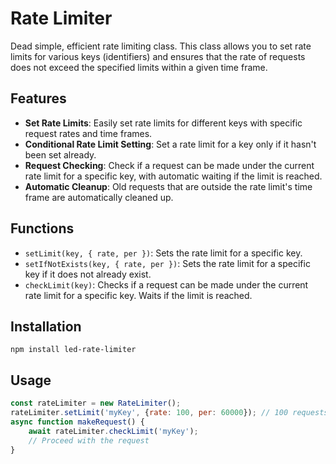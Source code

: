 # Rate Limiter

Dead simple, efficient rate limiting class. This class allows you to set rate limits for various keys (identifiers) and
ensures that the rate of requests does not exceed the specified limits within a given time frame.

## Features

- **Set Rate Limits**: Easily set rate limits for different keys with specific request rates and time frames.
- **Conditional Rate Limit Setting**: Set a rate limit for a key only if it hasn't been set already.
- **Request Checking**: Check if a request can be made under the current rate limit for a specific key, with automatic
  waiting if the limit is reached.
- **Automatic Cleanup**: Old requests that are outside the rate limit's time frame are automatically cleaned up.

## Functions

- `setLimit(key, { rate, per })`: Sets the rate limit for a specific key.
- `setIfNotExists(key, { rate, per })`: Sets the rate limit for a specific key if it does not already exist.
- `checkLimit(key)`: Checks if a request can be made under the current rate limit for a specific key. Waits if the limit
  is reached.

## Installation

```shell
npm install led-rate-limiter
```

## Usage

```javascript
const rateLimiter = new RateLimiter();
rateLimiter.setLimit('myKey', {rate: 100, per: 60000}); // 100 requests per minute
async function makeRequest() {
    await rateLimiter.checkLimit('myKey');
    // Proceed with the request
}
```
